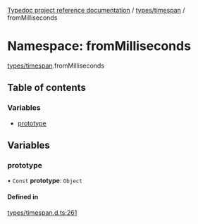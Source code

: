 [Typedoc project reference documentation](../README.md) / [types/timespan](types_timespan.md) / fromMilliseconds

# Namespace: fromMilliseconds

[types/timespan](types_timespan.md).fromMilliseconds

## Table of contents

### Variables

- [prototype](types_timespan.frommilliseconds.md#prototype)

## Variables

### prototype

• `Const` **prototype**: `Object`

#### Defined in

[types/timespan.d.ts:261](https://github.com/DocuWare/REST-Sample-TS/blob/beb3ada/src/types/timespan.d.ts#L261)
